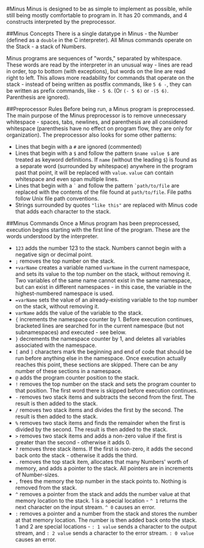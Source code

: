 #Minus
Minus is designed to be as simple to implement as possible, while still being mostly comfortable to program in. It has 20 commands, and 4 constructs interpreted by the preprocessor.

##Minus Concepts
There is a single datatype in Minus - the Number (defined as a `double` in the C interpreter). All Minus commands operate on the Stack - a stack of Numbers.

Minus programs are sequences of "words," separated by whitespace. These words are read by the interpreter in an unusual way - lines are read in order, top to bottom (with exceptions), but words on the line are read right to left. This allows more readability for commands that operate on the stack - instead of being written as postfix commands, like `5 6 -`, they can be written as prefix commands, like `- 5 6`. (Or `(- 5 6)` or `-(5 6)`. Parenthesis are ignored).

##Preprocessor Rules
Before being run, a Minus program is preprocessed. The main purpose of the Minus preprocessor is to remove unnecessary whitespace - spaces, tabs, newlines, and parenthesis are all considered whitespace (parenthesis have no effect on program flow, they are only for organization). The preprocessor also looks for some other patterns:
- Lines that begin with a `#` are ignored (commented)
- Lines that begin with a `$` and follow the pattern `$name value $` are treated as keyword definitions. If `name` (without the leading `$`) is found as a separate word (surrounded by whitespace) anywhere in the program past that point, it will be replaced with `value`. `value` can contain whitespace and even span multiple lines.
- Lines that begin with a `` ` `` and follow the pattern `` `path/to/file `` are replaced with the contents of the file found at `path/to/file`. File paths follow Unix file path conventions.
- Strings surrounded by quotes `"like this"` are replaced with Minus code that adds each character to the stack.

##Minus Commands
Once a Minus program has been preprocessed, execution begins starting with the first line of the program. These are the words understood by the interpreter.
- `123` adds the number 123 to the stack. Numbers cannot begin with a negative sign or decimal point.
- `;` removes the top number on the stack.
- `+varName` creates a variable named `varName` in the current namespace, and sets its value to the top number on the stack, without removing it. Two variables of the same name cannot exist in the same namespace, but can exist in different namespaces - in this case, the variable in the highest-numbered namespace is used.
- `=varName` sets the value of an already-existing variable to the top number on the stack, without removing it.
- `varName` adds the value of the variable to the stack.
- `{` increments the namespace counter by 1. Before execution continues, bracketed lines are searched for in the current namespace (but not subnamespaces) and executed - see below.
- `}` decrements the namespace counter by 1, and deletes all variables associated with the namespace.
- `[` and `]` characters mark the beginning and end of code that should be run before anything else in the namespace. Once execution actually reaches this point, these sections are skipped. There can be any number of these sections in a namespace.
- `@` adds the program counter position to the stack.
- `!` removes the top number on the stack and sets the program counter to that position. The first word there is skipped before execution continues.
- `-` removes two stack items and subtracts the second from the first. The result is then added to the stack.
- `/` removes two stack items and divides the first by the second. The result is then added to the stack.
- `%` removes two stack items and finds the remainder when the first is divided by the second. The result is then added to the stack.
- `>` removes two stack items and adds a non-zero value if the first is greater than the second - otherwise it adds 0.
- `?` removes three stack items. If the first is non-zero, it adds the second back onto the stack - otherwise it adds the third.
- `.` removes the top stack item, allocates that many Numbers' worth of memory, and adds a pointer to the stack. All pointers are in increments of Number-sizes.
- `,` frees the memory the top number in the stack points to. Nothing is removed from the stack.
- `^` removes a pointer from the stack and adds the number value at that memory location to the stack. 1 is a special location - `^ 1` returns the next character on the input stream. `^ 0` causes an error.
- `:` removes a pointer and a number from the stack and stores the number at that memory location. The number is then added back onto the stack. 1 and 2 are special locations - `: 1 value` sends a character to the output stream, and `: 2 value` sends a character to the error stream. `: 0 value` causes an error.
